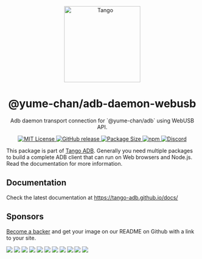 <p align="center">
    <img alt="Tango" src="https://raw.githubusercontent.com/yume-chan/ya-webadb/main/.github/logo.svg" width="200">
</p>

<h1 align="center">@yume-chan/adb-daemon-webusb</h1>

<p align="center">
    Adb daemon transport connection for `@yume-chan/adb` using WebUSB API.
</p>

<p align="center">
    <a href="https://github.com/yume-chan/ya-webadb/blob/main/LICENSE">
        <img alt="MIT License" src="https://img.shields.io/github/license/yume-chan/ya-webadb">
    </a>
    <a href="https://github.com/yume-chan/ya-webadb/releases">
        <img alt="GitHub release" src="https://img.shields.io/github/v/release/yume-chan/ya-webadb?logo=github">
    </a>
    <a href="https://bundlephobia.com/package/@yume-chan/adb-daemon-webusb">
        <img alt="Package Size" src="https://img.shields.io/bundlephobia/minzip/%40yume-chan%2Fadb-daemon-webusb">
    </a>
    <a href="https://www.npmjs.com/package/@yume-chan/adb-daemon-webusb">
        <img alt="npm" src="https://img.shields.io/npm/dm/%40yume-chan/adb-daemon-webusb?logo=npm">
    </a>
    <a href="https://discord.gg/26k3ttC2PN">
        <img alt="Discord" src="https://img.shields.io/discord/1120215514732564502?logo=discord&logoColor=%23ffffff&label=Discord">
    </a>
</p>

This package is part of [Tango ADB](https://github.com/yume-chan/ya-webadb). Generally you need multiple packages to build a complete ADB client that can run on Web browsers and Node.js. Read the documentation for more information.

## Documentation

Check the latest documentation at https://tango-adb.github.io/docs/

## Sponsors

[Become a backer](https://opencollective.com/ya-webadb) and get your image on our README on Github with a link to your site.

<a href="https://opencollective.com/ya-webadb/backer/0/website?requireActive=false" target="_blank"><img src="https://opencollective.com/ya-webadb/backer/0/avatar.svg?requireActive=false"></a>
<a href="https://opencollective.com/ya-webadb/backer/1/website?requireActive=false" target="_blank"><img src="https://opencollective.com/ya-webadb/backer/1/avatar.svg?requireActive=false"></a>
<a href="https://opencollective.com/ya-webadb/backer/2/website?requireActive=false" target="_blank"><img src="https://opencollective.com/ya-webadb/backer/2/avatar.svg?requireActive=false"></a>
<a href="https://opencollective.com/ya-webadb/backer/3/website?requireActive=false" target="_blank"><img src="https://opencollective.com/ya-webadb/backer/3/avatar.svg?requireActive=false"></a>
<a href="https://opencollective.com/ya-webadb/backer/4/website?requireActive=false" target="_blank"><img src="https://opencollective.com/ya-webadb/backer/4/avatar.svg?requireActive=false"></a>
<a href="https://opencollective.com/ya-webadb/backer/5/website?requireActive=false" target="_blank"><img src="https://opencollective.com/ya-webadb/backer/5/avatar.svg?requireActive=false"></a>
<a href="https://opencollective.com/ya-webadb/backer/6/website?requireActive=false" target="_blank"><img src="https://opencollective.com/ya-webadb/backer/6/avatar.svg?requireActive=false"></a>
<a href="https://opencollective.com/ya-webadb/backer/7/website?requireActive=false" target="_blank"><img src="https://opencollective.com/ya-webadb/backer/7/avatar.svg?requireActive=false"></a>
<a href="https://opencollective.com/ya-webadb/backer/8/website?requireActive=false" target="_blank"><img src="https://opencollective.com/ya-webadb/backer/8/avatar.svg?requireActive=false"></a>
<a href="https://opencollective.com/ya-webadb/backer/9/website?requireActive=false" target="_blank"><img src="https://opencollective.com/ya-webadb/backer/9/avatar.svg?requireActive=false"></a>
<a href="https://opencollective.com/ya-webadb/backer/10/website?requireActive=false" target="_blank"><img src="https://opencollective.com/ya-webadb/backer/10/avatar.svg?requireActive=false"></a>
